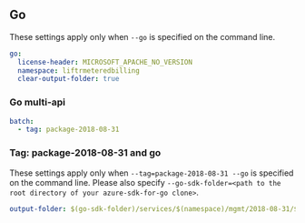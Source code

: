 ## Go

These settings apply only when `--go` is specified on the command line.

``` yaml $(go)
go:
  license-header: MICROSOFT_APACHE_NO_VERSION
  namespace: liftrmeteredbilling
  clear-output-folder: true
```

### Go multi-api

``` yaml $(go) && $(multiapi)
batch:
  - tag: package-2018-08-31
```

### Tag: package-2018-08-31 and go

These settings apply only when `--tag=package-2018-08-31 --go` is specified on the command line.
Please also specify `--go-sdk-folder=<path to the root directory of your azure-sdk-for-go clone>`.

``` yaml $(tag) == 'package-2018-08-31' && $(go)
output-folder: $(go-sdk-folder)/services/$(namespace)/mgmt/2018-08-31/$(namespace)
```